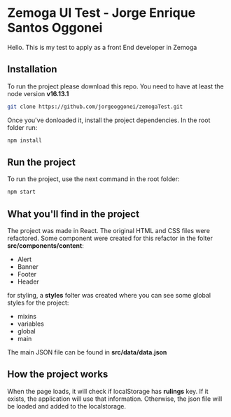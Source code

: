# Zemoga UI Test - Jorge Enrique Santos Oggonei

Hello. This is my test to apply as a front End developer in Zemoga

## Installation

To run the project please download this repo. You need to have at least the node version **v16.13.1**

```bash
git clone https://github.com/jorgeoggonei/zemogaTest.git
```

Once you've donloaded it, install the project dependencies. In the root folder run:

```bash
npm install
```

## Run the project

To run the project, use the next command in the root folder:

```bash
npm start
```

## What you'll find in the project

The project was made in React.
The original HTML and CSS files were refactored. Some component were created for this refactor in the folter **src/components/content**:

- Alert
- Banner
- Footer
- Header

for styling, a **styles** folter was created where you can see some global styles for the project:

- mixins
- variables
- global
- main

The main JSON file can be found in **src/data/data.json**

## How the project works

When the page loads, it will check if localStorage has **rulings** key. If it exists, the application will use that information. Otherwise, the json file will be loaded and added to the localstorage.
